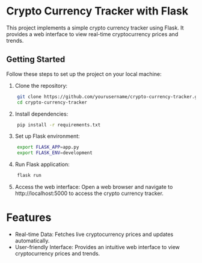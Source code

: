 # Crypto Currency Tracker with Flask
This project implements a simple crypto currency tracker using Flask. It provides a web interface to view real-time cryptocurrency prices and trends.

## Getting Started
Follow these steps to set up the project on your local machine:

1. Clone the repository:
```bash
    git clone https://github.com/yourusername/crypto-currency-tracker.git
    cd crypto-currency-tracker
```
2. Install dependencies:
```bash
    pip install -r requirements.txt
```
3. Set up Flask environment:
```bash
    export FLASK_APP=app.py
    export FLASK_ENV=development
```
4. Run Flask application:
```bash
    flask run
```
5. Access the web interface:
Open a web browser and navigate to http://localhost:5000 to access the crypto currency tracker.

# Features
- Real-time Data: Fetches live cryptocurrency prices and updates automatically.
- User-friendly Interface: Provides an intuitive web interface to view cryptocurrency prices and trends.


